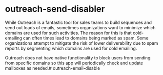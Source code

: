 # outreach-send-disabler

While Outreach is a fantastic tool for sales teams to build sequences and send out loads of
emails, sometimes organizations want to minimize which domains are used for such activities.
The reason for this is that cold-emailing can often times lead to domains being marked as spam.
Some organizations attempt to mitigate the risk of lower deliverability due to spam reports by segmenting
which domains are used for cold emailing.

Outreach does not have native functionality to block users from sending from specific domains
so this app will periodically check and update mailboxes as needed.# outreach-email-disable

